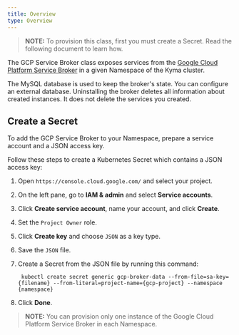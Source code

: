 ```yaml
---
title: Overview
type: Overview
---
```


>**NOTE:** To provision this class, first you must create a Secret. Read the following document to learn how.

The GCP Service Broker class exposes services from the [Google Cloud Platform Service Broker](https://cloud.google.com/kubernetes-engine/docs/concepts/google-cloud-platform-service-broker)
in a given Namespace of the Kyma cluster.

The MySQL database is used to keep the broker's state. You can configure an external database. Uninstalling the broker deletes all information about created instances. It does not delete the services you created.

## Create a Secret

To add the GCP Service Broker to your Namespace, prepare a service account and a JSON access key. 

Follow these steps to create a Kubernetes Secret which contains a JSON access key:

1. Open `https://console.cloud.google.com/` and select your project.

2. On the left pane, go to **IAM & admin** and select **Service accounts**.

3. Click **Create service account**, name your account, and click **Create**.

4. Set the `Project Owner` role.

5. Click **Create key** and choose `JSON` as a key type.

6. Save the `JSON` file.

7. Create a Secret from the JSON file by running this command:

        kubectl create secret generic gcp-broker-data --from-file=sa-key={filename} --from-literal=project-name={gcp-project} --namespace {namespace}

8. Click **Done**.

>**NOTE:** You can provision only one instance of the Google Cloud Platform Service Broker in each Namespace.
